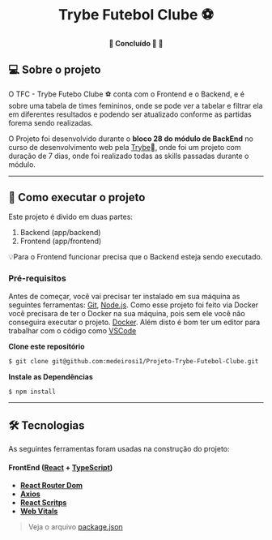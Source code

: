<h1 align="center">
     Trybe Futebol Clube ⚽
</h1>

<h4 align="center">
	🚧   Concluído 🚀 🚧
</h4>

## 💻 Sobre o projeto

O TFC - Trybe Futebo Clube ⚽ conta com o Frontend e o Backend, e é sobre uma tabela de times femininos, onde se pode ver a tabelar e filtrar ela em diferentes resultados e podendo ser atualizado conforme as partidas forema sendo realizadas.

O Projeto foi desenvolvido durante o **bloco 28 do módulo de BackEnd** no curso de desenvolvimento web pela [Trybe](https://www.betrybe.com)💚, onde foi um projeto com duração de 7 dias, onde foi realizado todas as skills passadas durante o módulo.

---

## 🚀 Como executar o projeto

Este projeto é divido em duas partes:
1. Backend (app/backend)
2. Frontend (app/frontend)

💡Para o Frontend funcionar precisa que o Backend esteja sendo executado.

### Pré-requisitos

Antes de começar, você vai precisar ter instalado em sua máquina as seguintes ferramentas:
[Git](https://git-scm.com), [Node.js](https://nodejs.org/en/). 
Como esse projeto foi feito via Docker você precisara de ter o Docker na sua máquina, pois sem ele você não conseguira executar o projeto.
[Docker](https://www.docker.com).
Além disto é bom ter um editor para trabalhar com o código como [VSCode](https://code.visualstudio.com/)

**Clone este repositório**
```bash
$ git clone git@github.com:medeirosi1/Projeto-Trybe-Futebol-Clube.git
```

**Instale as Dependências**
```bash
$ npm install
```

---

## 🛠 Tecnologias

As seguintes ferramentas foram usadas na construção do projeto:

#### **FrontEnd**  ([React](https://reactjs.org/)  +  [TypeScript](https://www.typescriptlang.org/))

-   **[React Router Dom](https://github.com/ReactTraining/react-router/tree/master/packages/react-router-dom)**
-   **[Axios](https://github.com/axios/axios)**
-   **[React Scritps](https://www.npmjs.com/package/react-scripts)**
-   **[Web Vitals](https://github.com/GoogleChrome/web-vitals)**


> Veja o arquivo  [package.json](https://github.com/tgmarinho/README-ecoleta/blob/master/web/package.json](https://github.com/medeirosi1/Projeto-Trybe-Futebol-Clube/blob/main/app/frontend/package.json))
